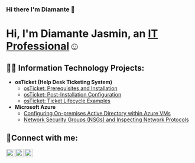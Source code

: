 ### Hi there I'm Diamante 👋<h1>Hi, I'm Diamante Jasmin, an <a href="https://linkedin.com/in/Diamant'e">IT Professional</a>☺</h1>

<h2>👨‍💻 Information Technology Projects:</h2>

- <b>osTicket (Help Desk Ticketing System)</b>
  - [osTicket: Prerequisites and Installation](https://github.com/diajasmin14/osticket-prereqs)
  - [osTicket: Post-Installation Configuration](https://github.com/diajasmin14/post-install-config)
  - [osTicket: Ticket Lifecycle Examples](https://github.com/diajasmin14/ticket-lifecycle)
- <b>Microsoft Azure</b>
  - [Configuring On-premises Active Directory within Azure VMs](https://github.com/diajasmin14/configure-ad)
  - [Network Security Groups (NSGs) and Inspecting Network Protocols](https://github.com/diajasmin14/azure-network-protocols)

<h2>🤳Connect with me:</h2>

[<img align="left" alt="Josh | Twitter" width="22px" src="https://cdn.jsdelivr.net/npm/simple-icons@v3/icons/twitter.svg" />][twitter]
[<img align="left" alt="Josh | LinkedIn" width="22px" src="https://cdn.jsdelivr.net/npm/simple-icons@v3/icons/linkedin.svg" />][linkedin]
[<img align="left" alt="Josh | Instagram" width="22px" src="https://cdn.jsdelivr.net/npm/simple-icons@v3/icons/instagram.svg" />][instagram]

[twitter]: https://twitter.com/Josh
[instagram]: https://www.instagram.com/Josh
[linkedin]: https://linkedin.com/in/Josh
